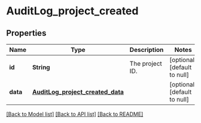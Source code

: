 # AuditLog_project_created
## Properties

| Name | Type | Description | Notes |
|------------ | ------------- | ------------- | -------------|
| **id** | **String** | The project ID. | [optional] [default to null] |
| **data** | [**AuditLog_project_created_data**](AuditLog_project_created_data.md) |  | [optional] [default to null] |

[[Back to Model list]](../README.md#documentation-for-models) [[Back to API list]](../README.md#documentation-for-api-endpoints) [[Back to README]](../README.md)

